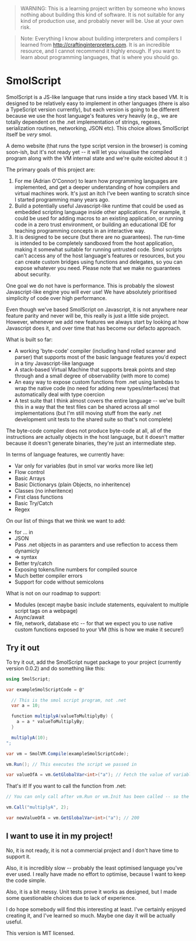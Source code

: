 > WARNING: This is a learning project written by someone who knows nothing about building this kind of software. It is not suitable for any kind of production use, and probably never will be. Use at your own risk.

> Note: Everything I know about building interpreters and compilers I learned from http://craftinginterpreters.com. It is an incredible resource, and I cannot recommend it highly enough. If you want to learn about programming languages, that is where you should go.

# SmolScript

SmolScript is a JS-like language that runs inside a tiny stack based VM. It is designed to be relatively easy to implement in other languages (there is also a TypeScript version currently), but each version is going to be different because we use the host language's features very heavily (e.g., we are totally dependent on the .net implementation of strings, regexes, serialization routines, networking, JSON etc). This choice allows SmolScript itself be *very* smol.

A demo website (that runs the type script version in the browser) is coming soon-ish, but it's not ready yet -- it will let you visualise the compiled program along with the VM internal state and we're quite exicited about it :) 

The primary goals of this project are:

1. For me (Adrian O'Connor) to learn how programming languages are implemented, and get a deeper understanding of how compilers and virtual machines work. It's just an itch I've been wanting to scratch since I started programming many years ago.
2. Build a potentially useful Javascript-like runtime that could be used as embedded scripting language inside other applications. For example, it could be used for adding macros to an existing application, or running code in a zero trust environment, or building an educational IDE for teaching programming concepts in an interactive way.
3. It is designed to be secure (but there are no guarantees). The run-time is intended to be completely sandboxed from the host application, making it somewhat suitable for running untrusted code. Smol scripts can't access any of the host language's features or resources, but you can create custom bridges using functions and delegates, so you can expose whatever you need. Please note that we make no guarantees about security.

One goal we do not have is performance. This is probably the slowest Javascript-like engine you will ever use! We have absolutely prioritised simplicity of code over high performance.

Even though we've based SmolScript on Javascript, it is not anywhere near feature parity and never will be, this really is just a little side project. However, whenever we add new features we always start by looking at how Javascript does it, and over time that has become our defacto approach.

What is built so far:

* A working 'byte-code' compiler (including hand rolled scanner and parser) that supports most of the basic language features you'd expect in a tiny Javascript-like language
* A stack-based Virtual Machine that supports break points and step through and a small degree of observability (with more to come)
* An easy way to expose custom functions from .net using lambdas to wrap the native code (no need for adding new types/interfaces) that automatically deal with type coercion
* A test suite that I think almost covers the entire language -- we've built this in a way that the test files can be shared across all smol implementations (but I'm still moving stuff from the early .net development unit tests to the shared suite so that's not complete)

The byte-code compiler does not produce byte-code at all, all of the instructions are actually objects in the host language, but it doesn't matter because it doesn't generate binaries, they're just an intermediate step.

In terms of language features, we currently have:

* Var only for variables (but in smol var works more like let)
* Flow control
* Basic Arrays
* Basic Dictionarys (plain Objects, no inheritence)
* Classes (no inheritence)
* First class functions
* Basic Try/Catch
* Regex

On our list of things that we think we want to add:

* for ... in
* JSON
* Pass .net objects in as paramters and use reflection to access them dynamicly
* => syntax
* Better try/catch
* Exposing tokens/line numbers for compiled source
* Much better compiler errors
* Support for code without semicolons

What is not on our roadmap to support:

* Modules (except maybe basic include statements, equivalent to multiple script tags on a webpage)
* Async/await
* file, network, database etc -- for that we expect you to use native custom functions exposed to your VM (this is how we make it secure!)

## Try it out

To try it out, add the SmolScript nuget package to your project (currently version 0.0.2) and do something like this:

```csharp
using SmolScript;

var exampleSmolScriptCode = @"

  // This is the smol script program, not .net
  var a = 10;

  function multiplyA(valueToMultiplyBy) {
    a = a * valueToMultiplyBy;
  }

  multiplyA(10);
";

var vm = SmolVM.Compile(exampleSmolScriptCode);

vm.Run(); // This executes the script we passed in

var valueOfA = vm.GetGlobalVar<int>("a"); // Fetch the value of variable 'a' from the VM, will be 100
```

That's it! If you want to call the function from .net:

```csharp
// You can only call after vm.Run or vm.Init has been called -- so the VM is primed with initial state...

vm.Call("multiplyA", 2);

var newValueOfA = vm.GetGlobalVar<int>("a"); // 200
```

## I want to use it in my project!

No, it is not ready, it is not a commercial project and I don't have time to support it.

Also, it is incredibly slow -- probably the least optimised language you've ever used. I really have made no effort to optimise, because I want to keep the code simple.

Also, it is a bit messy. Unit tests prove it works as designed, but I made some questionable choices due to lack of experience.

I do hope somebody will find this interesting at least. I've certainly enjoyed creating it, and I've learned so much. Maybe one day it will be actually useful.

This version is MIT licensed.
